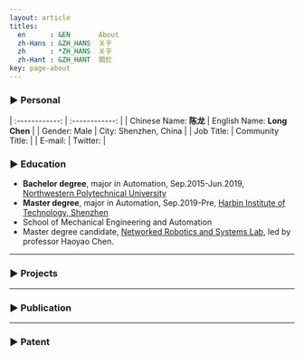 ```yaml
---
layout: article
titles:
  en      : &EN       About
  zh-Hans : &ZH_HANS  关于
  zh      : *ZH_HANS  关于
  zh-Hant : &ZH_HANT  關於
key: page-about
---
```


<!-- # Welcome to MrChannon's Pages -->

### ▶ Personal
|  :------------: | :------------: |
| Chinese Name: **陈龙**              | English Name: **Long Chen**   |
| Gender: Male                    | City: Shenzhen, China       | 
| Job Title:  | Community Title: |
| E-mail: | Twitter: |

### ▶ Education

- **Bachelor degree**, major in Automation, Sep.2015-Jun.2019, [Northwestern Polytechnical University](https://www.nwpu.edu.cn/)
- **Master degree**, major in Automation, Sep.2019-Pre, [Harbin Institute of Technology, Shenzhen](http://www.hitsz.edu.cn/index.html)
- School of Mechanical Engineering and Automation
- Master degree candidate, [Networked Robotics and Systems Lab](http://nrs-lab.com/), led by professor Haoyao Chen.

----------

### ▶ Projects

----------


### ▶ Publication


----------

### ▶ Patent

